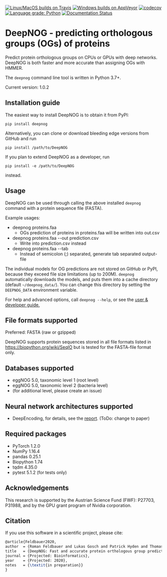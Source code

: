 [![Linux/MacOS builds on Travis](
  https://travis-ci.com/VarIr/deepnog.svg?token=Pv7ns6A7X34baaBVUTz8&branch=master)](
  https://travis-ci.com/VarIr/deepnog)
[![Windows builds on AppVeyor](
  https://ci.appveyor.com/api/projects/status/xxxxxxxxxxxxxx/branch/master?svg=true)](
  https://ci.appveyor.com/project/VarIr/deepnog/branch/master)
[![codecov](
  https://codecov.io/gh/VarIr/deepnog/branch/master/graph/badge.svg?token=aP6UBdQDmk)](
  https://codecov.io/gh/VarIr/deepnog)
[![Language grade: Python](
  https://img.shields.io/lgtm/grade/python/g/VarIr/deepnog.svg?logo=lgtm&logoWidth=18)](
  https://lgtm.com/projects/g/VarIr/deepnog/context:python)
[![Documentation Status](
  https://readthedocs.org/projects/deepnog/badge/?version=latest)](
  https://deepnog.readthedocs.io/en/latest/?badge=latest)


# DeepNOG - predicting orthologous groups (OGs) of proteins

Predict protein orthologous groups on CPUs or GPUs with deep networks.
DeepNOG is both faster and more accurate than assigning OGs with HMMER.

The `deepnog` command line tool is written in Python 3.7+. 

Current version: 1.0.2

## Installation guide

The easiest way to install DeepNOG is to obtain it from PyPI:

```pip install deepnog```

Alternatively, you can clone or download bleeding edge versions
from GitHub and run

```pip install /path/to/DeepNOG```

If you plan to extend DeepNOG as a developer, run

```pip install -e /path/to/DeepNOG```

instead.

## Usage

DeepNOG can be used through calling the above installed `deepnog`
command with a protein sequence file (FASTA). 

Example usages: 

*  deepnog proteins.faa 
    * OGs prediction of proteins in proteins.faa will be written into out.csv
*  deepnog proteins.faa --out prediction.csv
    * Write into prediction.csv instead
*  deepnog proteins.faa --tab
    * Instead of semicolon (;) separated, generate tab separated output-file

The individual models for OG predictions are not stored on GitHub or PyPI,
because they exceed file size limitations (up to 200M).
`deepnog` automatically downloads the models, and puts them into a
cache directory (default `~/deepnog_data/`). You can change this directory
by setting the `DEEPNOG_DATA` environment variable.

For help and advanced options, call `deepnog --help`,
or see the [user & developer guide.](../doc/guide.pdf)

## File formats supported

Preferred: FASTA (raw or gzipped)

DeepNOG supports protein sequences stored in all file formats listed in
https://biopython.org/wiki/SeqIO but is tested for the FASTA-file format
only.

## Databases supported

- eggNOG 5.0, taxonomic level 1 (root level)
- eggNOG 5.0, taxonomic level 2 (bacteria level)
- (for additional level, please create an issue)

## Neural network architectures supported

*  DeepEncoding, for details, see the [report](../doc/report.pdf).
(ToDo: change to paper)

## Required packages

*  PyTorch 1.2.0
*  NumPy 1.16.4
*  pandas 0.25.1
*  Biopython 1.74
*  tqdm 4.35.0
*  pytest 5.1.2 (for tests only)

## Acknowledgements
This research is supported by the Austrian Science Fund (FWF): P27703, P31988,
and by the GPU grant program of Nvidia corporation.

## Citation
If you use this software in a scientific project, please cite:

```latex
@article{Feldbauer2020,
author  = {Roman Feldbauer and Lukas Gosch and Patrick Hyden and Thomas Rattei},
title   = {DeepNOG: Fast and accurate protein orthologous group prediction},
journal = {Projected: Bioinformatics},
year    = {Projected: 2020},
notes   = {\textit{in preparation}}
}
```